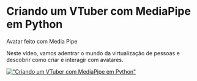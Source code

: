 # Criando um VTuber com MediaPipe em Python
Avatar feito com Media Pipe

Neste vídeo, vamos adentrar o mundo da virtualização de pessoas e descobrir como criar e interagir com avatares.

[!["Criando um VTuber com MediaPipe em Python"](https://img.youtube.com/vi/X6ajT5rHNLE/0.jpg)](https://www.youtube.com/watch?v=X6ajT5rHNLE)
